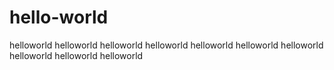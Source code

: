 # hello-world
helloworld helloworld helloworld helloworld helloworld helloworld helloworld helloworld helloworld helloworld

